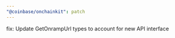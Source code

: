 ```yaml
---
"@coinbase/onchainkit": patch
---
```


fix: Update GetOnrampUrl types to account for new API interface
